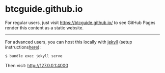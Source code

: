 # btcguide.github.io

For regular users, just visit <https://btcguide.github.io/> to see GitHub Pages render this content as a static website.

---

For advanced users, you can host this locally with [jekyll](https://jekyllrb.com/) (setup instructions[here](https://jekyllrb.com/docs/installation/ubuntu/)):
```bash
$ bundle exec jekyll serve
```

Then visit: <http://127.0.0.1:4000>
